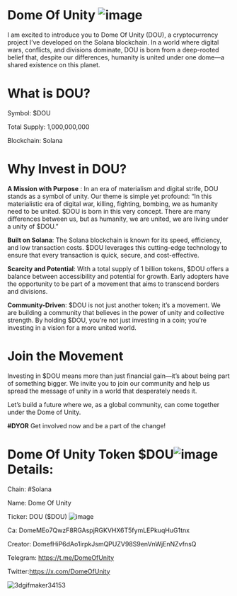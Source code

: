 # Dome Of Unity ![image](https://github.com/user-attachments/assets/3f72d8db-4f98-4719-acc4-b2c980a1b0de)

I am excited to introduce you to Dome Of Unity (DOU), a cryptocurrency project I’ve developed on the Solana blockchain. In a world where digital wars, conflicts, and divisions dominate, DOU is born from a deep-rooted belief that, despite our differences, humanity is united under one dome—a shared existence on this planet.

# What is DOU?

Symbol: $DOU

Total Supply: 1,000,000,000

Blockchain: Solana

# Why Invest in DOU?

__A Mission with Purpose__ : In an era of materialism and digital strife, DOU stands as a symbol of unity. Our theme is simple yet profound: “In this materialistic era of digital war, killing, fighting, bombing, we as humanity need to be united. $DOU is born in this very concept. There are many differences between us, but as humanity, we are united, we are living under a unity of $DOU.”

__Built on Solana__: The Solana blockchain is known for its speed, efficiency, and low transaction costs. $DOU leverages this cutting-edge technology to ensure that every transaction is quick, secure, and cost-effective.

__Scarcity and Potential__: With a total supply of 1 billion tokens, $DOU offers a balance between accessibility and potential for growth. Early adopters have the opportunity to be part of a movement that aims to transcend borders and divisions.

__Community-Driven__: $DOU is not just another token; it’s a movement. We are building a community that believes in the power of unity and collective strength. By holding $DOU, you’re not just investing in a coin; you’re investing in a vision for a more united world.

# Join the Movement

Investing in $DOU means more than just financial gain—it’s about being part of something bigger. We invite you to join our community and help us spread the message of unity in a world that desperately needs it.

Let’s build a future where we, as a global community, can come together under the Dome of Unity.

__#DYOR__
Get involved now and be a part of the change!

# Dome Of Unity Token $DOU![image](https://github.com/user-attachments/assets/bed38a08-f33c-4708-b290-96335692f238) Details:

Chain: #Solana 

Name: Dome Of Unity

Ticker: DOU ($DOU) ![image](https://github.com/user-attachments/assets/2a730b2e-3d92-4909-9358-efcb973d8246)

Ca: DomeMEo7QwzF8RGAspjRGKVHX6T5fymLEPkuqHuG1tnx

Creator: DomefHiP6dAo1irpkJsmQPUZV98S9enVnWjEnNZvfnsQ

Telegram: https://t.me/DomeOfUnity

Twitter:https://x.com/DomeOfUnity

![3dgifmaker34153](https://github.com/user-attachments/assets/d7ab0c53-284d-48a8-b608-36e0a584288e)


